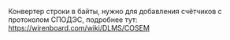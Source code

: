 Конвертер строки в байты, нужно для добавления счётчиков с протоколом СПОДЭС, подробнее тут: https://wirenboard.com/wiki/DLMS/COSEM
